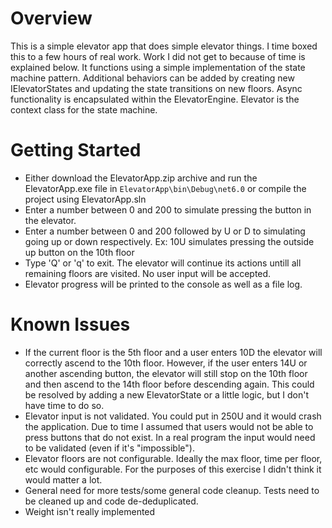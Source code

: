 # Overview
This is a simple elevator app that does simple elevator things. I time boxed this to a few hours of real work. Work I did not get to because of time is explained below.
It functions using a simple implementation of the state machine pattern. Additional behaviors can be added by creating new IElevatorStates and updating the state transitions on new floors.
Async functionality is encapsulated within the ElevatorEngine. Elevator is the context class for the state machine.

#  Getting Started
- Either download the ElevatorApp.zip archive and run the ElevatorApp.exe file in `ElevatorApp\bin\Debug\net6.0` or compile the project using ElevatorApp.sln
- Enter a number between 0 and 200 to simulate pressing the button in the elevator.
- Enter a number between 0 and 200 followed by U or D to simulating going up or down respectively. Ex: 10U simulates pressing the outside up button on the 10th floor
- Type 'Q' or 'q' to exit. The elevator will continue its actions untill all remaining floors are visited. No user input will be accepted.
- Elevator progress will be printed to the console as well as a file log.

# Known Issues
- If the current floor is the 5th floor and a user enters 10D the elevator will correctly ascend to the 10th floor. However, if the user enters 14U or another ascending button, the elevator will still stop on the 10th floor and then ascend to the 14th floor before descending again. This could be resolved by adding a new ElevatorState or a little logic, but I don't have time to do so.
- Elevator input is not validated. You could put in 250U and it would crash the application. Due to time I assumed that users would not be able to press buttons that do not exist. In a real program the input would need to be validated (even if it's "impossible").
- Elevator floors are not configurable. Ideally the max floor, time per floor, etc would configurable. For the purposes of this exercise I didn't think it would matter a lot.
- General need for more tests/some general code cleanup. Tests need to be cleaned up and code de-deduplicated.
- Weight isn't really implemented
